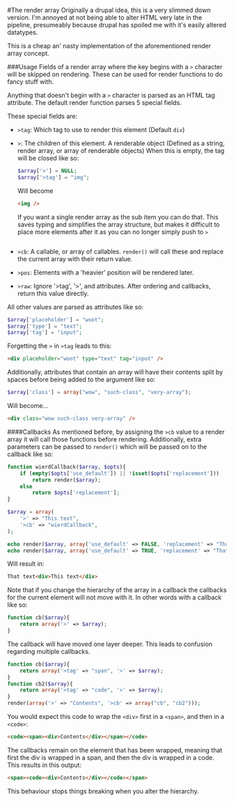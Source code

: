 #The render array
Originally a drupal idea, this is a very slimmed down version. I'm annoyed at
not being able to alter HTML very late in the pipeline, presumeably because
drupal has spoiled me with it's easily altered datatypes.

This is a cheap an' nasty implementation of the aforementioned render
array concept.

###Usage
Fields of a render array where the key begins with a `>` character will be
skipped on rendering. These can be used for render functions to do fancy
stuff with.

Anything that doesn't begin with a `>` character is parsed as an HTML tag
attribute. The default render function parses 5 special fields.

These special fields are:

* `>tag`: Which tag to use to render this element (Default `div`)
* `>`: The children of this element. A renderable object (Defined as a string,
    render array, or array of renderable objects) When this is empty, the tag
    will be closed like so:

    ```php
    $array['>'] = NULL;
    $array['>tag'] = "img";
    ```

    Will become

    ```html
    <img />
    ```

    If you want a single render array as the sub item you can do that. This
    saves typing and simplifies the array structure, but makes it difficult to
    place more elements after it as you can no longer simply push to `>`
    ```

* `>cb`: A callable, or array of callables. `render()` will call these and
    replace the current array with their return value.
* `>pos`: Elements with a 'heavier' position will be rendered later.
* `>raw`: Ignore '>tag', '>', and attributes. After ordering and callbacks,
    return this value directly.

All other values are parsed as attributes like so:

```php
$array['placeholder'] = "woot";
$array['type'] = "text";
$array['tag'] = "input";
```

Forgetting the `>` in `>tag` leads to this:

```html
<div placeholder="woot" type="text" tag="input" />
```

Additionally, attributes that contain an array will have their contents split
by spaces before being added to the argument like so:

```php
$array['class'] = array("wow", "such-class", "very-array");
```

Will become...

```html
<div class="wow such-class very-array" />
```

####Callbacks
As mentioned before, by assigning the `>cb` value to a render array it will call
those functions before rendering. Additionally, extra parameters can be passed
to `render()` which will be passed on to the callback like so:

```php
function wierdCallback($array, $opts){
    if (empty($opts['use_default']) || !isset($opts['replacement']))
        return render($array);
    else
        return $opts['replacement'];
}

$array = array(
    '>' => "This text",
    '>cb' => "wierdCallback",
);

echo render($array, array('use_default' => FALSE, 'replacement' => "That text"));
echo render($array, array('use_default' => TRUE, 'replacement' => "That text"));
```

Will result in:

```html
That text<div>This text</div>
```

Note that if you change the hierarchy of the array in a callback the callbacks
for the current element will not move with it. In other words with a callback
like so:

```php
function cb($array){
    return array('>' => $array);
}
```

The callback will have moved one layer deeper. This leads to confusion regarding
multiple callbacks.

```php
function cb($array){
    return array('>tag' => "span", '>' => $array);
}
function cb2($array){
    return array('>tag' => "code", '>' => $array);
}
render(array('>' => "Contents", '>cb' => array("cb", "cb2")));
```

You would expect this code to wrap the `<div>` first in a `<span>`, and then in
a `<code>`:

```html
<code><span><div>Contents</div></span></code>
```

The callbacks remain on the element that has been wrapped, meaning that first
the div is wrapped in a span, and then the div is wrapped in a code. This
results in this output:

```html
<span><code><div>Contents</div></code></span>
```

This behaviour stops things breaking when you alter the hierarchy.
